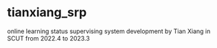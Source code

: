 # tianxiang_srp
online learning status supervising system development by Tian Xiang in SCUT from 2022.4 to 2023.3
